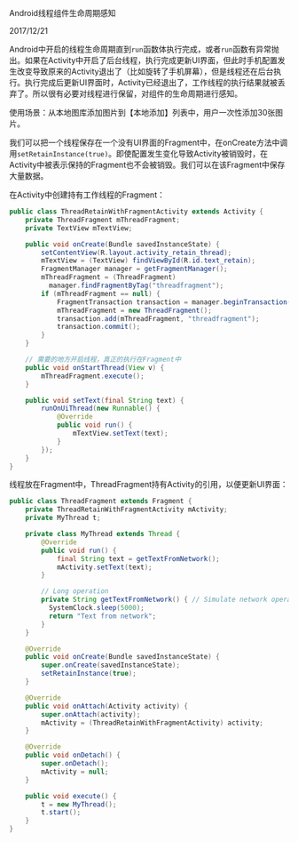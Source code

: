 Android线程组件生命周期感知

2017/12/21

Android中开启的线程生命周期直到`run`函数体执行完成，或者`run`函数有异常抛出。如果在Activity中开启了后台线程，执行完成更新UI界面，但此时手机配置发生改变导致原来的Activity退出了（比如旋转了手机屏幕），但是线程还在后台执行。执行完成后更新UI界面时，Activity已经退出了，工作线程的执行结果就被丢弃了。所以很有必要对线程进行保留，对组件的生命周期进行感知。

使用场景：从本地图库添加图片到【本地添加】列表中，用户一次性添加30张图片。

我们可以把一个线程保存在一个没有UI界面的Fragment中，在onCreate方法中调用`setRetainInstance(true)`。即使配置发生变化导致Activity被销毁时，在Activity中被表示保持的Fragment也不会被销毁。我们可以在该Fragment中保存大量数据。

在Activity中创建持有工作线程的Fragment：

```java
public class ThreadRetainWithFragmentActivity extends Activity {
    private ThreadFragment mThreadFragment;
    private TextView mTextView;

    public void onCreate(Bundle savedInstanceState) {
        setContentView(R.layout.activity_retain_thread);
        mTextView = (TextView) findViewById(R.id.text_retain);
        FragmentManager manager = getFragmentManager();
        mThreadFragment = (ThreadFragment) 
          manager.findFragmentByTag("threadfragment");
        if (mThreadFragment == null) {
            FragmentTransaction transaction = manager.beginTransaction();
            mThreadFragment = new ThreadFragment();
            transaction.add(mThreadFragment, "threadfragment");
            transaction.commit();
        }
    }

    // 需要的地方开启线程，真正的执行在Fragment中
    public void onStartThread(View v) {
        mThreadFragment.execute();
    }

    public void setText(final String text) {
        runOnUiThread(new Runnable() {
            @Override
            public void run() {
                mTextView.setText(text);
            }
        });
    }
}
```

线程放在Fragment中，ThreadFragment持有Activity的引用，以便更新UI界面：

```java
public class ThreadFragment extends Fragment {
    private ThreadRetainWithFragmentActivity mActivity;
    private MyThread t;

    private class MyThread extends Thread {
        @Override
        public void run() {
            final String text = getTextFromNetwork();
            mActivity.setText(text);
        }

        // Long operation
        private String getTextFromNetwork() { // Simulate network operation 
          SystemClock.sleep(5000);
          return "Text from network";
        }
    }

    @Override
    public void onCreate(Bundle savedInstanceState) {
        super.onCreate(savedInstanceState);
        setRetainInstance(true);
    }

    @Override
    public void onAttach(Activity activity) {
        super.onAttach(activity);
        mActivity = (ThreadRetainWithFragmentActivity) activity;
    }

    @Override
    public void onDetach() {
        super.onDetach();
        mActivity = null;
    }

    public void execute() {
        t = new MyThread();
        t.start();
    }
}
```

